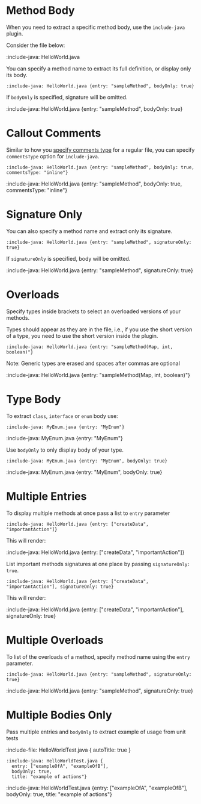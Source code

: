 # Method Body

When you need to extract a specific method body, use the `include-java` plugin.

Consider the file below:

:include-java: HelloWorld.java

You can specify a method name to extract its full definition, or display only its body. 

    :include-java: HelloWorld.java {entry: "sampleMethod", bodyOnly: true}

If `bodyOnly` is specified, signature will be omitted. 

:include-java: HelloWorld.java {entry: "sampleMethod", bodyOnly: true}

# Callout Comments

Similar to how you [specify comments type](snippets/code-comments#callout-comments) for a regular file,
you can specify `commentsType` option for `include-java`.

    :include-java: HelloWorld.java {entry: "sampleMethod", bodyOnly: true, commentsType: "inline"}

:include-java: HelloWorld.java {entry: "sampleMethod", bodyOnly: true, commentsType: "inline"}

# Signature Only

You can also specify a method name and extract only its signature. 

    :include-java: HelloWorld.java {entry: "sampleMethod", signatureOnly: true}

If `signatureOnly` is specified, body will be omitted. 

:include-java: HelloWorld.java {entry: "sampleMethod", signatureOnly: true}

# Overloads

Specify types inside brackets to select an overloaded versions of your methods. 

Types should appear as they are in the file, i.e., if you use the short version of a type, you need to use the short version 
inside the plugin.

    :include-java: HelloWorld.java {entry: "sampleMethod(Map, int, boolean)"}

Note: Generic types are erased and spaces after commas are optional

:include-java: HelloWorld.java {entry: "sampleMethod(Map, int, boolean)"}

# Type Body

To extract `class`, `interface` or `enum` body use:

    :include-java: MyEnum.java {entry: "MyEnum"}
    
:include-java: MyEnum.java {entry: "MyEnum"}

Use `bodyOnly` to only display body of your type.

    :include-java: MyEnum.java {entry: "MyEnum", bodyOnly: true}
    
:include-java: MyEnum.java {entry: "MyEnum", bodyOnly: true}

# Multiple Entries

To display multiple methods at once pass a list to `entry` parameter
    
    :include-java: HelloWorld.java {entry: ["createData", "importantAction"]}

This will render:

:include-java: HelloWorld.java {entry: ["createData", "importantAction"]}

List important methods signatures at one place by passing `signatureOnly: true`.

    :include-java: HelloWorld.java {entry: ["createData", "importantAction"], signatureOnly: true}

This will render: 

:include-java: HelloWorld.java {entry: ["createData", "importantAction"], signatureOnly: true}

# Multiple Overloads

To list of the overloads of a method, specify method name using the `entry` parameter.

    :include-java: HelloWorld.java {entry: "sampleMethod", signatureOnly: true}

:include-java: HelloWorld.java {entry: "sampleMethod", signatureOnly: true}

# Multiple Bodies Only

Pass multiple entries and `bodyOnly` to extract example of usage from unit tests

:include-file: HelloWorldTest.java { autoTitle: true }

    :include-java: HelloWorldTest.java {
      entry: ["exampleOfA", "exampleOfB"],
      bodyOnly: true,
      title: "example of actions"}

:include-java: HelloWorldTest.java {entry: ["exampleOfA", "exampleOfB"], bodyOnly: true, title: "example of actions"}

